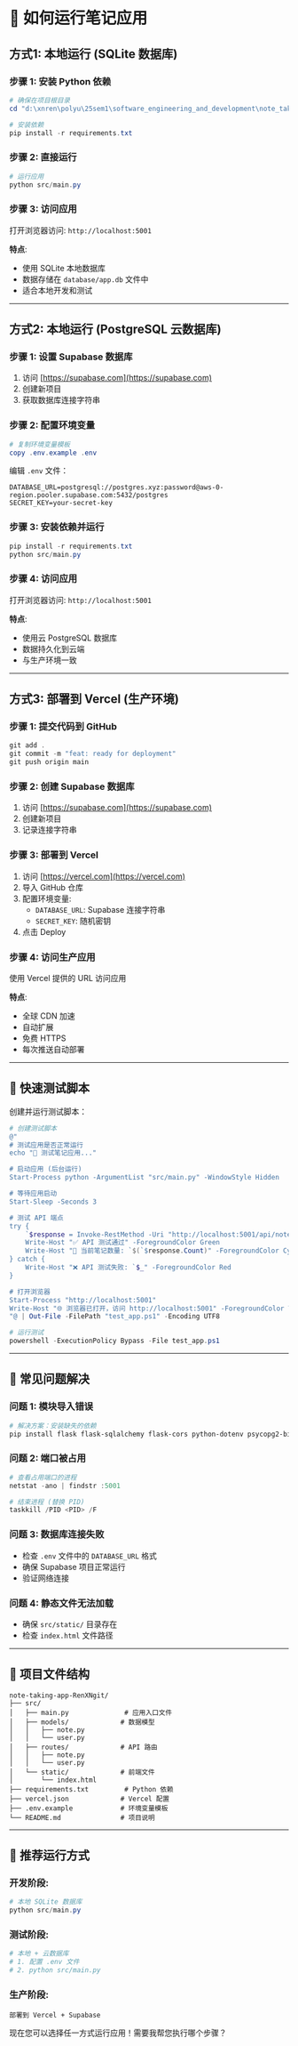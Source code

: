 # 🚀 如何运行笔记应用

## 方式1: 本地运行 (SQLite 数据库)

### 步骤 1: 安装 Python 依赖
```powershell
# 确保在项目根目录
cd "d:\xnren\polyu\25sem1\software_engineering_and_development\note_taking_app\note-taking-app-RenXNgit"

# 安装依赖
pip install -r requirements.txt
```

### 步骤 2: 直接运行
```powershell
# 运行应用
python src/main.py
```

### 步骤 3: 访问应用
打开浏览器访问: `http://localhost:5001`

**特点**: 
- 使用 SQLite 本地数据库
- 数据存储在 `database/app.db` 文件中
- 适合本地开发和测试

---

## 方式2: 本地运行 (PostgreSQL 云数据库)

### 步骤 1: 设置 Supabase 数据库
1. 访问 [https://supabase.com](https://supabase.com)
2. 创建新项目
3. 获取数据库连接字符串

### 步骤 2: 配置环境变量
```powershell
# 复制环境变量模板
copy .env.example .env
```

编辑 `.env` 文件：
```env
DATABASE_URL=postgresql://postgres.xyz:password@aws-0-region.pooler.supabase.com:5432/postgres
SECRET_KEY=your-secret-key
```

### 步骤 3: 安装依赖并运行
```powershell
pip install -r requirements.txt
python src/main.py
```

### 步骤 4: 访问应用
打开浏览器访问: `http://localhost:5001`

**特点**:
- 使用云 PostgreSQL 数据库
- 数据持久化到云端
- 与生产环境一致

---

## 方式3: 部署到 Vercel (生产环境)

### 步骤 1: 提交代码到 GitHub
```powershell
git add .
git commit -m "feat: ready for deployment"
git push origin main
```

### 步骤 2: 创建 Supabase 数据库
1. 访问 [https://supabase.com](https://supabase.com)
2. 创建新项目 
3. 记录连接字符串

### 步骤 3: 部署到 Vercel
1. 访问 [https://vercel.com](https://vercel.com)
2. 导入 GitHub 仓库
3. 配置环境变量:
   - `DATABASE_URL`: Supabase 连接字符串
   - `SECRET_KEY`: 随机密钥
4. 点击 Deploy

### 步骤 4: 访问生产应用
使用 Vercel 提供的 URL 访问应用

**特点**:
- 全球 CDN 加速
- 自动扩展
- 免费 HTTPS
- 每次推送自动部署

---

## 🧪 快速测试脚本

创建并运行测试脚本：

```powershell
# 创建测试脚本
@"
# 测试应用是否正常运行
echo "🧪 测试笔记应用..."

# 启动应用 (后台运行)
Start-Process python -ArgumentList "src/main.py" -WindowStyle Hidden

# 等待应用启动
Start-Sleep -Seconds 3

# 测试 API 端点
try {
    `$response = Invoke-RestMethod -Uri "http://localhost:5001/api/notes" -Method GET
    Write-Host "✅ API 测试通过" -ForegroundColor Green
    Write-Host "📝 当前笔记数量: `$(`$response.Count)" -ForegroundColor Cyan
} catch {
    Write-Host "❌ API 测试失败: `$_" -ForegroundColor Red
}

# 打开浏览器
Start-Process "http://localhost:5001"
Write-Host "🌐 浏览器已打开，访问 http://localhost:5001" -ForegroundColor Yellow
"@ | Out-File -FilePath "test_app.ps1" -Encoding UTF8

# 运行测试
powershell -ExecutionPolicy Bypass -File test_app.ps1
```

---

## 🔧 常见问题解决

### 问题 1: 模块导入错误
```powershell
# 解决方案：安装缺失的依赖
pip install flask flask-sqlalchemy flask-cors python-dotenv psycopg2-binary
```

### 问题 2: 端口被占用
```powershell
# 查看占用端口的进程
netstat -ano | findstr :5001

# 结束进程 (替换 PID)
taskkill /PID <PID> /F
```

### 问题 3: 数据库连接失败
- 检查 `.env` 文件中的 `DATABASE_URL` 格式
- 确保 Supabase 项目正常运行
- 验证网络连接

### 问题 4: 静态文件无法加载
- 确保 `src/static/` 目录存在
- 检查 `index.html` 文件路径

---

## 📁 项目文件结构
```
note-taking-app-RenXNgit/
├── src/
│   ├── main.py              # 应用入口文件
│   ├── models/             # 数据模型
│   │   ├── note.py
│   │   └── user.py
│   ├── routes/             # API 路由
│   │   ├── note.py
│   │   └── user.py
│   └── static/             # 前端文件
│       └── index.html
├── requirements.txt         # Python 依赖
├── vercel.json             # Vercel 配置
├── .env.example            # 环境变量模板
└── README.md               # 项目说明
```

---

## 🎯 推荐运行方式

### 开发阶段:
```powershell
# 本地 SQLite 数据库
python src/main.py
```

### 测试阶段:
```powershell
# 本地 + 云数据库
# 1. 配置 .env 文件
# 2. python src/main.py
```

### 生产阶段:
```
部署到 Vercel + Supabase
```

现在您可以选择任一方式运行应用！需要我帮您执行哪个步骤？